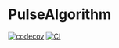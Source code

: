 # PulseAlgorithm
[![codecov](https://codecov.io/github/EstebanLeiva/PulseAlgorithm.jl/graph/badge.svg?token=V25KESN1GB)](https://codecov.io/github/EstebanLeiva/PulseAlgorithm.jl)
[![CI](https://github.com/EstebanLeiva/PulseAlgorithm.jl/actions/workflows/CI.yml/badge.svg)](https://github.com/EstebanLeiva/PulseAlgorithm.jl/actions/workflows/CI.yml)
